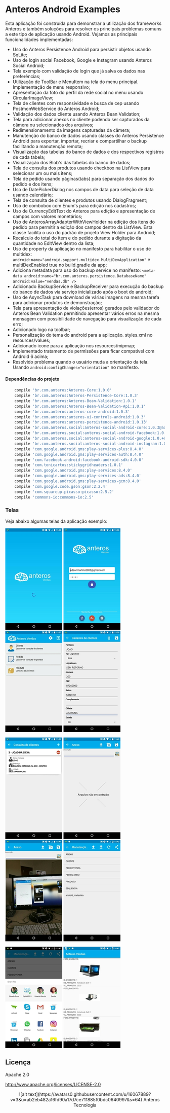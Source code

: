 # Anteros Android Examples  #

Esta aplicação foi construída para demonstrar a utilização dos frameworks Anteros e também soluções para resolver os principais problemas comuns a este tipo de aplicação usando Android. Vejamos as principais funcionalidades implementadas:

* Uso do Anteros Persistence Android para persistir objetos usando SqLite;
* Uso de login social Facebook, Google e Instagram usando Anteros Social Android;
* Tela exemplo com validação de login que já salva os dados nas preferências;
* Utilização de ToolBar e MenuItem na tela do menu principal. Implementação de menu responsivo;
* Apresentação da foto do perfil da rede social no menu usando CircularImageView;
* Tela de clientes com responsividade e busca de cep usando PostmonWebService do Anteros Android;
* Validação dos dados cliente usando Anteros Bean Validation;
* Tela para adicionar anexos no cliente podendo ser capturados da câmera ou selecionados dos arquivos;
* Redimensionamento da imagens capturadas da câmera;
* Manutenção do banco de dados usando classes do Anteros Persistence Android para exportar, importar, recriar e compartilhar o backup facilitando a manutenção remota;
* Visualização das tabelas do banco de dados e dos respectivos registros de cada tabela;
* Visualização dos Blob's das tabelas do banco de dados;
* Tela de consulta dos produtos usando checkbox na ListView para selecionar um ou mais itens;
* Tela de pedido usando páginas(tabs) para separação dos dados do pedido e dos itens;
* Uso de DatePickerDialog nos campos de data para seleção de data usando calendário;
* Tela de consulta de clientes e produtos usando DialogFragment;
* Uso de combobox com Enum's para edição nos cadastros;
* Uso de CurrencyEditText do Anteros para edição e apresentação de campos com valores monetários;
* Uso de AnterosArrayAdapterWithViewHolder na edição dos itens do pedido para permitir a edição dos campos dentro da ListView. Esta classe facilita o uso do padrão de projeto View Holder para Android;
* Recalculo do total do item e do pedido durante a digitação da quantidade no EditView dentro da lista;
* Uso de property da aplicação no manifesto para habilitar o uso de multidex: ```android:name="android.support.multidex.MultiDexApplication"``` e multiDexEnabled true no build.gradle da app;
* Adiciona metadata para uso do backup service no manifesto:  ```<meta-data android:name="br.com.anteros.persistence.DatabaseName" android:value="vendas.db" />```
* Adicionado BackupService e BackupReceiver para execução do backup do banco de dados via serviço inicializado após o boot do android;
* Uso de AsyncTask para download de várias imagens na mesma tarefa para adicionar produtos de demonstração;
* Tela para apresentação de violações(erros) gerados pelo validador do Anteros Bean Validation permitindo apresentar vários erros na mesma mensagem com possibilidade de navegação para visualização de cada erro;
* Adicionado logo na toolbar;
* Personalização do tema do android para a aplicação. styles.xml no resources/values;
* Adicionado icone para a aplicação nos resources/mipmap;
* Implementado tratamento de permissões para ficar compatível com Android 6 acima;
* Resolvido problema quando o usuário muda a orientação da tela. Usando ```android:configChanges="orientation"``` no manifesto.


#### Dependências do projeto ####
```gradle
    compile 'br.com.anteros:Anteros-Core:1.0.0'
    compile 'br.com.anteros:Anteros-Persistence-Core:1.0.3'
    compile 'br.com.anteros:Anteros-Bean-Validation:1.0.1'
    compile 'br.com.anteros:Anteros-Bean-Validation-Api:1.0.1'
    compile 'br.com.anteros:anteros-core-android:1.0.3'
    compile 'br.com.anteros:anteros-ui-controls-android:1.0.3'
    compile 'br.com.anteros:anteros-persistence-android:1.0.13'
    compile 'br.com.anteros.social:anteros-social-android-core:1.0.3@aar'
    compile 'br.com.anteros.social:anteros-social-android-facebook:1.0.+@aar'
    compile 'br.com.anteros.social:anteros-social-android-google:1.0.+@aar'
    compile 'br.com.anteros.social:anteros-social-android-instagram:1.0.+@aar'
    compile 'com.google.android.gms:play-services-plus:8.4.0'
    compile 'com.google.android.gms:play-services-auth:8.4.0'
    compile 'com.facebook.android:facebook-android-sdk:4.0.0'
    compile 'com.tonicartos:stickygridheaders:1.0.1'
    compile 'com.google.android.gms:play-services:8.4.0'
    compile 'com.google.android.gms:play-services-ads:8.4.0'
    compile 'com.google.android.gms:play-services-gcm:8.4.0'
    compile 'com.google.code.gson:gson:2.2.4'
    compile 'com.squareup.picasso:picasso:2.5.2'
    compile 'commons-io:commons-io:2.5'
```    


### Telas ###

Veja abaixo algumas telas da aplicação exemplo:

![alt text](https://raw.githubusercontent.com/anterostecnologia/anterosandroidexamples/master/AnterosVendas/app/images/screenshot-1.png) ![alt text](https://raw.githubusercontent.com/anterostecnologia/anterosandroidexamples/master/AnterosVendas/app/images/screenshot-2.png) ![alt text](https://raw.githubusercontent.com/anterostecnologia/anterosandroidexamples/master/AnterosVendas/app/images/screenshot-3.png) ![alt text](https://raw.githubusercontent.com/anterostecnologia/anterosandroidexamples/master/AnterosVendas/app/images/screenshot-4.png)

![alt text](https://raw.githubusercontent.com/anterostecnologia/anterosandroidexamples/master/AnterosVendas/app/images/screenshot-5.png) ![alt text](https://raw.githubusercontent.com/anterostecnologia/anterosandroidexamples/master/AnterosVendas/app/images/screenshot-6.png) ![alt text](https://raw.githubusercontent.com/anterostecnologia/anterosandroidexamples/master/AnterosVendas/app/images/screenshot-7.png) ![alt text](https://raw.githubusercontent.com/anterostecnologia/anterosandroidexamples/master/AnterosVendas/app/images/screenshot-8.png)

![alt text](https://raw.githubusercontent.com/anterostecnologia/anterosandroidexamples/master/AnterosVendas/app/images/screenshot-9.png) ![alt text](https://raw.githubusercontent.com/anterostecnologia/anterosandroidexamples/master/AnterosVendas/app/images/screenshot-10.png)


## Licença ##

Apache 2.0

http://www.apache.org/licenses/LICENSE-2.0


<center>
![alt text](https://avatars0.githubusercontent.com/u/16067889?v=3&u=ab2eb482a16fd90a17d7ce711885f0bdc0640997&s=64)  
Anteros Tecnologia